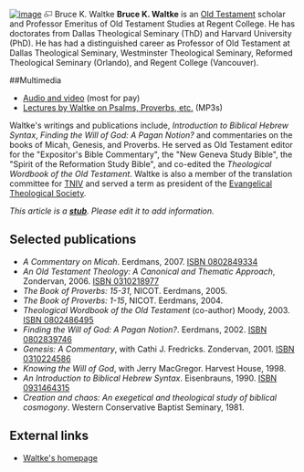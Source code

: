 [![image](images/thumb/a/ac/Waltke.jpg/180px-Waltke.jpg)](http://www.theopedia.com/File:Waltke.jpg)
[![image](data:image/png;base64,iVBORw0KGgoAAAANSUhEUgAAAA8AAAALCAAAAACFLIiAAAAAAnRSTlMA/1uRIrUAAABPSURBVAjXY/j///+5vXDwjAHIr26ZAgXZe8H8a/+hoIcw/9nevdVL9+79DuPvzQYZFPUezu8BMZLXgkExnD8HAu6hqv//n+HZVjD4DuUDAKlChD3fj6aPAAAAAElFTkSuQmCC)](http://www.theopedia.com/File:Waltke.jpg "Enlarge")
Bruce K. Waltke
**Bruce K. Waltke** is an
[Old Testament](Old_Testament "Old Testament") scholar and
Professor Emeritus of Old Testament Studies at Regent College. He
has doctorates from Dallas Theological Seminary (ThD) and Harvard
University (PhD). He has had a distinguished career as Professor of
Old Testament at Dallas Theological Seminary, Westminster
Theological Seminary, Reformed Theological Seminary (Orlando), and
Regent College (Vancouver).

##Multimedia

-   [Audio and video](http://www.brucewaltkeonline.com/audio.php)
    (most for pay)
-   [Lectures by Waltke on Psalms, Proverbs, etc.](http://www.believerschapeldallas.org/OnlineMessages/MessagesbyDrBruceWaltke/tabid/175/Default.aspx)
    (MP3s)

Waltke's writings and publications include,
*Introduction to Biblical Hebrew Syntax*,
*Finding the Will of God: A Pagan Notion?* and commentaries on the
books of Micah, Genesis, and Proverbs. He served as Old Testament
editor for the "Expositor's Bible Commentary", the "New Geneva
Study Bible", the "Spirit of the Reformation Study Bible", and
co-edited the *Theological Wordbook of the Old Testament*. Waltke
is also a member of the translation committee for
[TNIV](TNIV "TNIV") and served a term as president of the
[Evangelical Theological Society](Evangelical_Theological_Society "Evangelical Theological Society").

*This article is a **[stub](http://www.theopedia.com/Category:Theopedia_stubs "Category:Theopedia stubs")**. Please edit it to add information.*
## Selected publications

-   *A Commentary on Micah*. Eerdmans, 2007.
    [ISBN 0802849334](http://www.theopedia.com/Special:BookSources/0802849334)
-   *An Old Testament Theology: A Canonical and Thematic Approach*,
    Zondervan, 2006.
    [ISBN 0310218977](http://www.theopedia.com/Special:BookSources/0310218977)
-   *The Book of Proverbs: 15-31*, NICOT. Eerdmans, 2005.
-   *The Book of Proverbs: 1-15*, NICOT. Eerdmans, 2004.
-   *Theological Wordbook of the Old Testament* (co-author) Moody,
    2003.
    [ISBN 0802486495](http://www.theopedia.com/Special:BookSources/0802486495)
-   *Finding the Will of God: A Pagan Notion?*. Eerdmans, 2002.
    [ISBN 0802839746](http://www.theopedia.com/Special:BookSources/0802839746)
-   *Genesis: A Commentary*, with Cathi J. Fredricks. Zondervan,
    2001.
    [ISBN 0310224586](http://www.theopedia.com/Special:BookSources/0310224586)
-   *Knowing the Will of God*, with Jerry MacGregor. Harvest House,
    1998.
-   *An Introduction to Biblical Hebrew Syntax*. Eisenbrauns, 1990.
    [ISBN 0931464315](http://www.theopedia.com/Special:BookSources/0931464315)
-   *Creation and chaos: An exegetical and theological study of biblical cosmogony*.
    Western Conservative Baptist Seminary, 1981.

## External links

-   [Waltke's homepage](http://www.brucewaltkeonline.com/)



